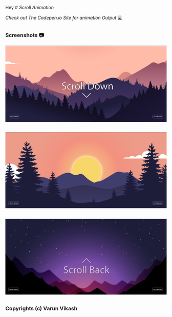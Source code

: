 Hey # _Scroll Animation_



 _Check out The Codepen.io Site for animation Output_ 💻 
 
 ## 
 
 ### Screenshots 📷


![](https://github.com/Varun-Vikash/Scroll-Animation/blob/main/captures/Capture_Varun%4001.png)
##
![](https://github.com/Varun-Vikash/Scroll-Animation/blob/main/captures/Capture_Varun%4002.png)
##
![](https://github.com/Varun-Vikash/Scroll-Animation/blob/main/captures/Capture_Varun%4003.png)


##
### Copyrights (c) Varun Vikash
##


